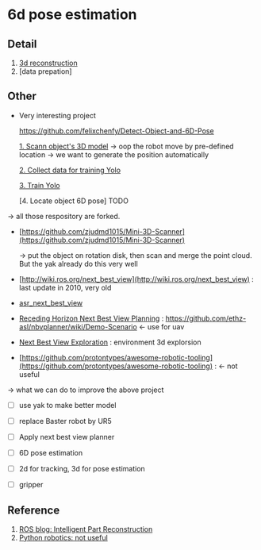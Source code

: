 #  6d pose estimation

## Detail 

1. [3d reconstruction](3d_reconstruction.md)
2. [data prepation]










## Other


* Very interesting project 

    https://github.com/felixchenfy/Detect-Object-and-6D-Pose

    [1. Scann object's 3D model](https://github.com/felixchenfy/3D-Scanner-by-Baxter)
        -> oop the robot move by pre-defined location
        -> we want to generate the position automatically 


    [2. Collect data for training Yolo](https://github.com/felixchenfy/Mask-Objects-from-RGBD)

    [3. Train Yolo](https://github.com/felixchenfy/Data-Augment-and-Train-Yolo)

    [4. Locate object 6D pose] TODO 

-> all those respository are forked.

* [https://github.com/zjudmd1015/Mini-3D-Scanner](https://github.com/zjudmd1015/Mini-3D-Scanner)

    -> put the object on rotation disk, then scan and merge the point cloud. But the yak already do this very well 

* [http://wiki.ros.org/next_best_view](http://wiki.ros.org/next_best_view)  : last update in 2010, very old

* [asr_next_best_view](https://github.com/asr-ros/asr_next_best_view)

* [Receding Horizon Next Best View Planning](https://github.com/ethz-asl/nbvplanner) : https://github.com/ethz-asl/nbvplanner/wiki/Demo-Scenario <- use for uav

* [Next Best View Exploration](https://github.com/kucars/nbv_exploration) : environment 3d explorsion

* [https://github.com/protontypes/awesome-robotic-tooling](https://github.com/protontypes/awesome-robotic-tooling) : <- not useful

-> what we can do to improve the above project

- [ ] use yak to make better model
- [ ] replace Baster robot by UR5
- [ ] Apply next best view planner
- [ ] 6D pose estimation 
- [ ] 2d for tracking, 3d for pose estimation
- [ ] gripper



## Reference

1. [ROS blog: Intelligent Part Reconstruction](https://rosindustrial.org/news/2018/1/3/intelligent-part-reconstruction)
2. [Python robotics: not useful](https://github.com/AtsushiSakai/PythonRobotics)